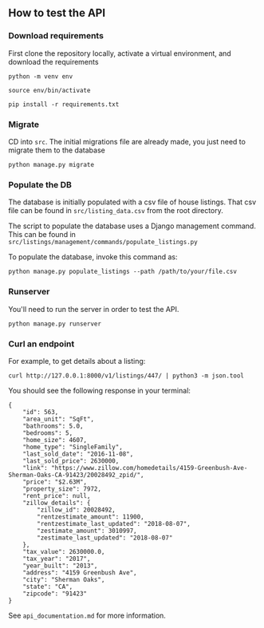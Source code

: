 
## How to test the API

### Download requirements
First clone the repository locally, activate a virtual environment, and download the requirements
```shell
python -m venv env

source env/bin/activate

pip install -r requirements.txt
```

### Migrate
CD into ```src```. The initial migrations file are already made, you just need to migrate them to the database
```shell
python manage.py migrate
```

### Populate the DB

The database is initially populated with a csv file of house listings. That csv file can be found in ```src/listing_data.csv``` from the root directory.

The script to populate the database uses a Django management command. This can be found in ```src/listings/management/commands/populate_listings.py```

To populate the database, invoke this command as:

```shell
python manage.py populate_listings --path /path/to/your/file.csv
```

### Runserver
You'll need to run the server in order to test the API.
```shell
python manage.py runserver
```

### Curl an endpoint

For example, to get details about a listing:
```shell
curl http://127.0.0.1:8000/v1/listings/447/ | python3 -m json.tool
```
You should see the following response in your terminal:
```shell
{
    "id": 563,
    "area_unit": "SqFt",
    "bathrooms": 5.0,
    "bedrooms": 5,
    "home_size": 4607,
    "home_type": "SingleFamily",
    "last_sold_date": "2016-11-08",
    "last_sold_price": 2630000,
    "link": "https://www.zillow.com/homedetails/4159-Greenbush-Ave-Sherman-Oaks-CA-91423/20028492_zpid/",
    "price": "$2.63M",
    "property_size": 7972,
    "rent_price": null,
    "zillow_details": {
        "zillow_id": 20028492,
        "rentzestimate_amount": 11900,
        "rentzestimate_last_updated": "2018-08-07",
        "zestimate_amount": 3010997,
        "zestimate_last_updated": "2018-08-07"
    },
    "tax_value": 2630000.0,
    "tax_year": "2017",
    "year_built": "2013",
    "address": "4159 Greenbush Ave",
    "city": "Sherman Oaks",
    "state": "CA",
    "zipcode": "91423"
}
```

See ```api_documentation.md``` for more information.